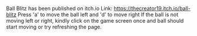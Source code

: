 Ball Blitz has been published on itch.io 
Link: https://thecreator19.itch.io/ball-blitz
Press 'a' to move the ball left and 'd' to move right
If the ball is not moving left or right, kindly click on the game screen once and ball should start moving or try refreshing the page.
